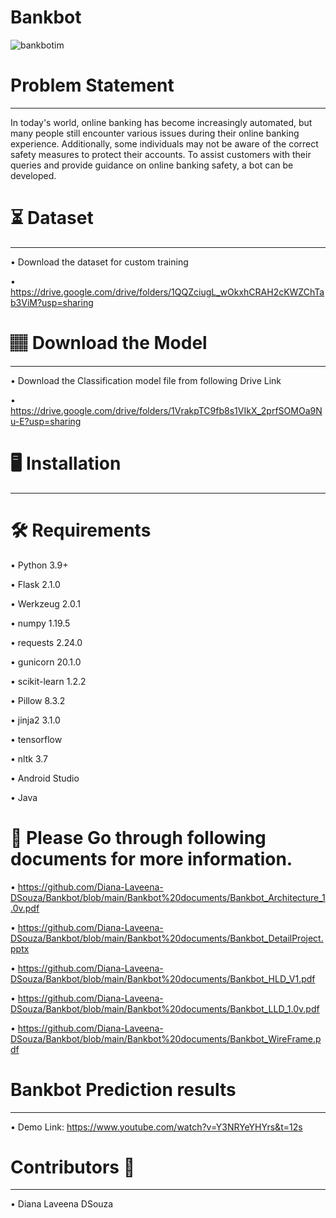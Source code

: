 # Bankbot
![bankbotim](https://github.com/Diana-Laveena-DSouza/Bankbot/assets/102862643/158a3cf8-e058-4317-8cd3-c528963e8cd7)

# Problem Statement
____________________________________________________________________________________________________________________
In today's world, online banking has become increasingly automated, but many people still encounter various issues during their online banking experience. Additionally, some individuals may not be aware 
of the correct safety measures to protect their accounts. To assist customers with their queries and provide guidance on online banking safety, a bot can be developed.

# ⏳ Dataset
______________________________________________________________________________________________________________________
 • Download the dataset for custom training
 
 • https://drive.google.com/drive/folders/1QQZciugL_wOkxhCRAH2cKWZChTab3ViM?usp=sharing
 
# 🏽‍ Download the Model
______________________________________________________________________________________________________________________
• Download the Classification model file from following Drive Link

• https://drive.google.com/drive/folders/1VrakpTC9fb8s1VIkX_2prfSOMOa9Nu-E?usp=sharing

# 🖥️ Installation 
______________________________________________________________________________________________________________________

# 🛠️ Requirements

• Python 3.9+

• Flask 2.1.0

• Werkzeug 2.0.1

• numpy 1.19.5

• requests 2.24.0

• gunicorn 20.1.0

• scikit-learn 1.2.2

• Pillow 8.3.2

• jinja2 3.1.0

• tensorflow

• nltk 3.7

• Android Studio

• Java

# 📖 Please Go through following documents for more information.

• https://github.com/Diana-Laveena-DSouza/Bankbot/blob/main/Bankbot%20documents/Bankbot_Architecture_1.0v.pdf

• https://github.com/Diana-Laveena-DSouza/Bankbot/blob/main/Bankbot%20documents/Bankbot_DetailProject.pptx

• https://github.com/Diana-Laveena-DSouza/Bankbot/blob/main/Bankbot%20documents/Bankbot_HLD_V1.pdf

• https://github.com/Diana-Laveena-DSouza/Bankbot/blob/main/Bankbot%20documents/Bankbot_LLD_1.0v.pdf

• https://github.com/Diana-Laveena-DSouza/Bankbot/blob/main/Bankbot%20documents/Bankbot_WireFrame.pdf

# Bankbot Prediction results
_______________________________________________________________________________________________________________________

• Demo Link: https://www.youtube.com/watch?v=Y3NRYeYHYrs&t=12s

# Contributors 👩
______________________________________________________________________________________________________________________
• Diana Laveena DSouza
